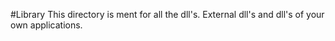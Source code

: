#Library
This directory is ment for all the dll's. External dll's and dll's of your own applications.
